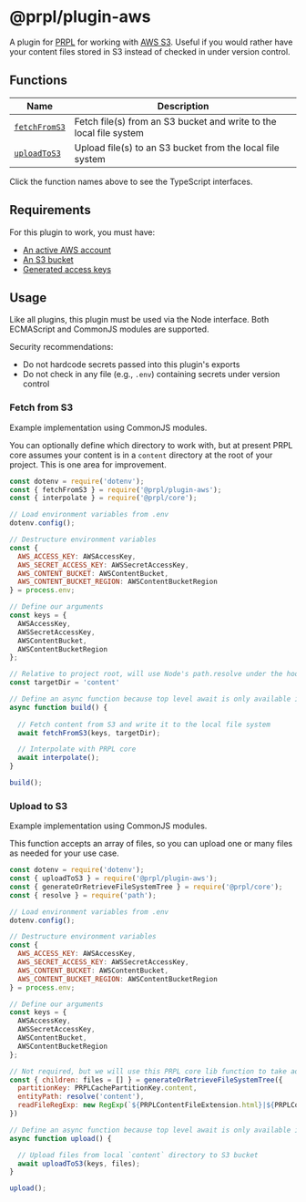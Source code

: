 # @prpl/plugin-aws

A plugin for [PRPL](https://github.com/tyhopp/prpl) for working with [AWS S3](https://aws.amazon.com/s3/). Useful if 
you would rather have your content files stored in S3 instead of checked in under version control.

## Functions

| Name | Description |
| --- | --- |
| [`fetchFromS3`](src/fetch-from-s3.ts) | Fetch file(s) from an S3 bucket and write to the local file system |
| [`uploadToS3`](src/upload-to-s3.ts) | Upload file(s) to an S3 bucket from the local file system |

Click the function names above to see the TypeScript interfaces.

## Requirements
For this plugin to work, you must have:

- [An active AWS account](https://aws.amazon.com/premiumsupport/knowledge-center/create-and-activate-aws-account/)
- [An S3 bucket](https://docs.aws.amazon.com/AmazonS3/latest/userguide/create-bucket-overview.html)
- [Generated access keys](https://aws.amazon.com/premiumsupport/knowledge-center/create-access-key/)

## Usage
Like all plugins, this plugin must be used via the Node interface. Both ECMAScript and CommonJS modules are 
supported.

Security recommendations:
- Do not hardcode secrets passed into this plugin's exports
- Do not check in any file (e.g., `.env`) containing secrets under version control

### Fetch from S3
Example implementation using CommonJS modules.

You can optionally define which directory to work with, but at present 
PRPL core assumes your content is in a `content` directory at the root of your project. This is one area for improvement.

```javascript
const dotenv = require('dotenv');
const { fetchFromS3 } = require('@prpl/plugin-aws');
const { interpolate } = require('@prpl/core');

// Load environment variables from .env
dotenv.config();

// Destructure environment variables
const {
  AWS_ACCESS_KEY: AWSAccessKey,
  AWS_SECRET_ACCESS_KEY: AWSSecretAccessKey,
  AWS_CONTENT_BUCKET: AWSContentBucket,
  AWS_CONTENT_BUCKET_REGION: AWSContentBucketRegion
} = process.env;

// Define our arguments
const keys = {
  AWSAccessKey,
  AWSSecretAccessKey,
  AWSContentBucket,
  AWSContentBucketRegion
};

// Relative to project root, will use Node's path.resolve under the hood
const targetDir = 'content'

// Define an async function because top level await is only available in ECMAScript modules
async function build() {
  
  // Fetch content from S3 and write it to the local file system
  await fetchFromS3(keys, targetDir);

  // Interpolate with PRPL core
  await interpolate();
}

build();
```

### Upload to S3
Example implementation using CommonJS modules.

This function accepts an array of files, so you can upload one or many files as needed for your use case.

```javascript
const dotenv = require('dotenv');
const { uploadToS3 } = require('@prpl/plugin-aws');
const { generateOrRetrieveFileSystemTree } = require('@prpl/core');
const { resolve } = require('path');

// Load environment variables from .env
dotenv.config();

// Destructure environment variables
const {
  AWS_ACCESS_KEY: AWSAccessKey,
  AWS_SECRET_ACCESS_KEY: AWSSecretAccessKey,
  AWS_CONTENT_BUCKET: AWSContentBucket,
  AWS_CONTENT_BUCKET_REGION: AWSContentBucketRegion
} = process.env;

// Define our arguments
const keys = {
  AWSAccessKey,
  AWSSecretAccessKey,
  AWSContentBucket,
  AWSContentBucketRegion
};

// Not required, but we will use this PRPL core lib function to take advantage of cached content files
const { children: files = [] } = generateOrRetrieveFileSystemTree({
  partitionKey: PRPLCachePartitionKey.content,
  entityPath: resolve('content'),
  readFileRegExp: new RegExp(`${PRPLContentFileExtension.html}|${PRPLContentFileExtension.markdown}`)
})

// Define an async function because top level await is only available in ECMAScript modules
async function upload() {

  // Upload files from local `content` directory to S3 bucket
  await uploadToS3(keys, files);
}

upload();
```